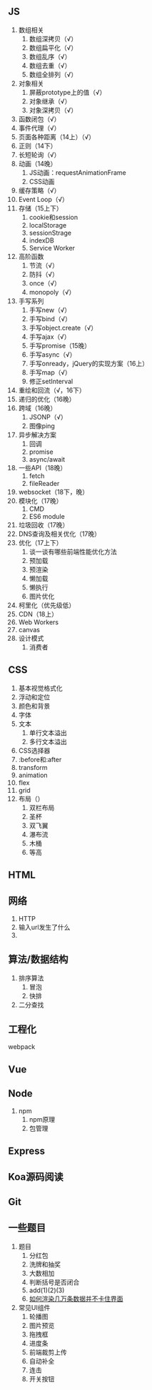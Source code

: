 ## JS

1. 数组相关
   1. 数组深拷贝（√）
   2. 数组扁平化（√）
   3. 数组乱序（√）
   4. 数组去重（√）
   5. 数组全排列（√）
2. 对象相关
   1. 屏蔽prototype上的值（√）
   2. 对象继承（√）
   3. 对象深拷贝（√）
3. 函数闭包（√）
4. 事件代理（√）
5. 页面各种距离（14上）（√）
6. 正则（14下）
7. 长短轮询（√）
8. 动画（14晚）
   1. JS动画：requestAnimationFrame
   2. CSS动画
9. 缓存策略（√）
10. Event Loop（√）
11. 存储（15上下）
    1. cookie和session
    2. localStorage
    3. sessionStrage
    4. indexDB
    5. Service Worker
12. 高阶函数
    1. 节流（√）
    2. 防抖（√）
    3. once（√）
    4. monopoly（√）
13. 手写系列
    1. 手写new（√）
    2. 手写bind（√）
    3. 手写object.create（√）
    4. 手写ajax（√）
    5. 手写promise（15晚）
    6. 手写async（√）
    7. 手写onready，jQuery的实现方案（16上）
    8. 手写map（√）
    9. 修正setInterval
14. 重绘和回流（√，16下）
15. 递归的优化（16晚）
16. 跨域（16晚）
    1. JSONP（√）
    2. 图像ping
17. 异步解决方案
    1. 回调
    2. promise
    3. async/await
18. 一些API（18晚）
    1. fetch
    2. fileReader
19. websocket（18下，晚）
20. 模块化（17晚）
    1. CMD
    2. ES6 module
21. 垃圾回收（17晚）
22. DNS查询及相关优化（17晚）
23. 优化（17上下）
    1. 谈一谈有哪些前端性能优化方法
    2. 预加载
    3. 预渲染
    4. 懒加载
    5. 懒执行
    6. 图片优化
24. 柯里化（优先级低）
25. CDN（18上）
26. Web Workers
27. canvas
28. 设计模式
    1. 消费者

## CSS

1. 基本视觉格式化
2. 浮动和定位
3. 颜色和背景
4. 字体
5. 文本
   1. 单行文本溢出
   2. 多行文本溢出
6. CSS选择器
7. :before和:after
8. transform
9. animation
10. flex
11. grid
12. 布局（）
    1. 双栏布局
    2. 圣杯
    3. 双飞翼
    4. 瀑布流
    5. 木桶
    6. 等高

## HTML

## 网络

1. HTTP
2. 输入url发生了什么
3. 

## 算法/数据结构

1. 排序算法
   1. 冒泡
   2. 快排
2. 二分查找

## 工程化

webpack

## Vue

## Node

1. npm
   1. npm原理
   2. 包管理

## Express

## Koa源码阅读

## Git

## 一些题目

1. 题目
   1. 分红包
   2. 洗牌和抽奖
   3. 大数相加
   4. 判断括号是否闭合
   5. add(1)(2)(3)
   6. [如何渲染几万条数据并不卡住界面](https://yuchengkai.cn/docs/zh/frontend/performance.html#%E9%9D%A2%E8%AF%95%E9%A2%98)
2. 常见UI组件
   1. 轮播图
   2. 图片预览
   3. 拖拽框
   4. 进度条
   5. 前端裁剪上传
   6. 自动补全
   7. 连击
   8. 开关按钮